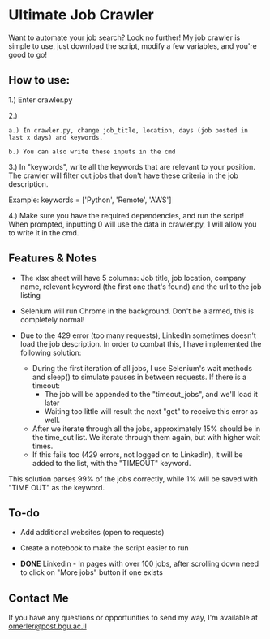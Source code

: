 # Ultimate Job Crawler

Want to automate your job search? Look no further! My job crawler is simple to use, just download the script, modify a few variables, and you're good to go!


## How to use:

1.) Enter crawler.py

2.) 

    a.) In crawler.py, change job_title, location, days (job posted in last x days) and keywords.

    b.) You can also write these inputs in the cmd


3.) In "keywords", write all the keywords that are relevant to your position. The crawler will filter out jobs that don't have these criteria in the job description.

Example: keywords = ['Python', 'Remote', 'AWS']

4.) Make sure you have the required dependencies, and run the script! When prompted, inputting 0 will use the data in crawler.py, 1 will allow you to write it in the cmd.

## Features & Notes

* The xlsx sheet will have 5 columns: Job title, job location, company name, relevant keyword (the first one that's found) and the url to the job listing

* Selenium will run Chrome in the background. Don't be alarmed, this is completely normal!

* Due to the 429 error (too many requests), LinkedIn sometimes doesn't load the job description. In order to combat this, I have implemented the following solution:
  * During the first iteration of all jobs, I use Selenium's wait methods and sleep() to simulate pauses in between requests. If there is a timeout:
    * The job will be appended to the "timeout_jobs", and we'll load it later
    * Waiting too little will result the next "get" to receive this error as well.
  * After we iterate through all the jobs, approximately 15% should be in the time_out list. We iterate through them again, but with higher wait times.
  * If this fails too (429 errors, not logged on to LinkedIn), it will be added to the list, with the "TIMEOUT" keyword.

This solution parses 99% of the jobs correctly, while 1% will be saved with "TIME OUT" as the keyword.

## To-do

* Add additional websites (open to requests)

* Create a notebook to make the script easier to run

* **DONE** Linkedin - In pages with over 100 jobs, after scrolling down need to click on "More jobs" button if one exists

## Contact Me

If you have any questions or opportunities to send my way, I'm available at omerler@post.bgu.ac.il
